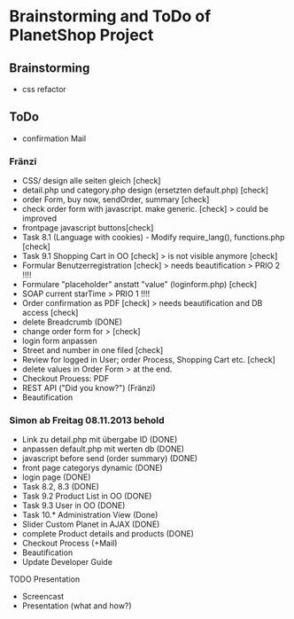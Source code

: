 # Brainstorming and ToDo of PlanetShop Project

## Brainstorming
 
 * css refactor

## ToDo

 * confirmation Mail

### Fränzi
 * CSS/ design alle seiten gleich [check]
 * detail.php und category.php design (ersetzten default.php) [check]
 * order Form, buy now, sendOrder, summary [check] 
 * check order form with javascript. make generic. [check] > could be improved
 * frontpage javascript buttons[check] 
 * Task 8.1 (Language with cookies) - Modify require_lang(), functions.php [check]
 * Task 9.1 Shopping Cart in OO [check] > is not visible anymore [check] 
 * Formular Benutzerregistration [check] > needs beautification > PRIO 2 !!!!
 * Formulare "placeholder" anstatt "value" (loginform.php) [check]
 * SOAP current starTime > PRIO 1 !!!!
 * Order confirmation as PDF [check] > needs beautification and DB access [check] 
 * delete Breadcrumb (DONE)
 * change order form for > [check]
 * login form anpassen 
 * Street and number in one filed [check]
 * Review for logged in User; order Process, Shopping Cart etc. [check]
 * delete values in Order Form > at the end.
 * Checkout Prouess: PDF
 * REST API ("Did you know?") (Fränzi)
 * Beautification
 
### Simon ab Freitag 08.11.2013 behold
 *  Link zu detail.php mit übergabe ID (DONE) 
 *  anpassen default.php mit werten db (DONE)
 *  javascript before send (order summary) (DONE)
 *  front page categorys dynamic (DONE)
 *  login page (DONE)
 *  Task 8.2, 8.3 (DONE)
 *  Task 9.2 Product List in OO (DONE)
 *  Task 9.3 User in OO (DONE)
 *  Task 10.* Administration View (Done)
 *  Slider Custom Planet in AJAX (DONE) 
 *  complete Product details and products (DONE)
 *  Checkout Process (+Mail)
 *  Beautification
 *  Update Developer Guide

TODO Presentation
- Screencast
- Presentation (what and how?)
